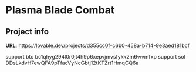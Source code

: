 # Plasma Blade Combat

## Project info

**URL**: https://lovable.dev/projects/d355cc0f-c6b0-458a-b714-9e3aed181bcf

support btc bc1qhyg294l0r0jt4h9p6xepvjmvsfykk2m6wvmfxp
support sol DDsLkdvH7ewQFA9pTfacVyNcGbtj12tKTZrt1HmqCQ6a